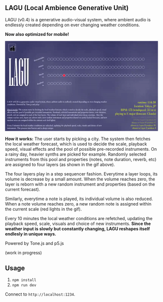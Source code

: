 ## LAGU (Local Ambience Generative Unit)

LAGU (v0.4) is a generative audio-visual system, where ambient audio is endlessly created depending on ever changing weather conditions.

**Now also optimized for mobile!**

<img src="https://raw.githubusercontent.com/diogocvaz/lagu/master/images/lagu_gif.gif" width="600">

**How it works:** The user starts by picking a city. The system then fetches the local weather forecast, which is used to decide the scale, playback speed, visual effects and the pool of possible pre-recorded instruments. On a rainy day, heavier synths are picked for example. Randomly selected instruments from this pool and properties (notes, note duration, reverb, etc) are assigned to four layers (as shown in the gif above).

The four layers play in a step sequencer fashion. Everytime a layer loops, its volume is decrease by a small amount. When the volume reaches zero, the layer is reborn with a new random instrument and properties (based on the current forecast).

Similarly, everytime a note is played, its individual volume is also reduced. When a note volume reaches zero, a new random note is assigned within the current scale (red lights in the gif).
 
Every 10 minutes the local weather conditions are refetched, updating the playback speed, scale, visuals and choice of new instruments. **Since the weather input is slowly but constantly changing, LAGU reshapes itself endlesly in unique ways.**

Powered by Tone.js and p5.js

(work in progress)

## Usage

1. `npm install`
2. `npm run dev`

Connect to ```http://localhost:1234```.